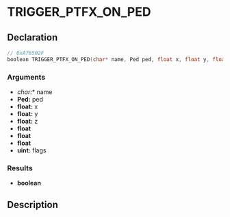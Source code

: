 # TRIGGER_PTFX_ON_PED

## Declaration
```cpp
// 0xA76502F
boolean TRIGGER_PTFX_ON_PED(char* name, Ped ped, float x, float y, float z, float, float, float, uint flags);
```

### Arguments
- **char*:** name
- **Ped:** ped
- **float:** x
- **float:** y
- **float:** z
- **float**
- **float**
- **float**
- **uint:** flags

### Results
- **boolean**

## Description
